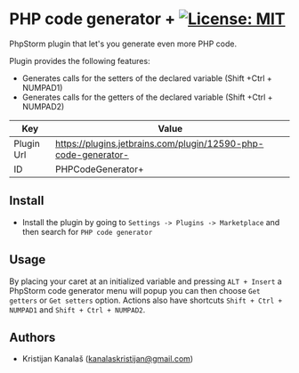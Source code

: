 # PHP code generator + [![License: MIT](https://img.shields.io/badge/License-MIT-yellow.svg)](https://opensource.org/licenses/MIT)

PhpStorm plugin that let's you generate even more PHP code.

Plugin provides the following features:
- Generates calls for the setters of the declared variable (Shift +Ctrl + NUMPAD1)
- Generates calls for the getters of the declared variable (Shift +Ctrl + NUMPAD2)

Key                  | Value
-------------------- | --------------------
Plugin Url           | https://plugins.jetbrains.com/plugin/12590-php-code-generator-
ID                   | PHPCodeGenerator+

## Install
- Install the plugin by going to `Settings -> Plugins -> Marketplace` and then search for `PHP code generator`

## Usage

By placing your caret at an initialized variable and pressing `ALT + Insert` a PhpStorm code generator
menu will popup you can then choose `Get getters` or `Get setters` option.
Actions also have shortcuts `Shift + Ctrl + NUMPAD1` and `Shift + Ctrl + NUMPAD2`.

## Authors
- Kristijan Kanalaš (kanalaskristijan@gmail.com)

